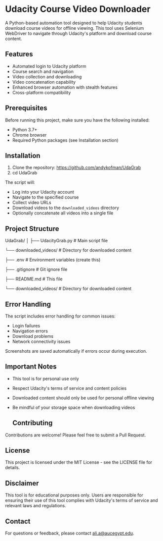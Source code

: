 # Udacity Course Video Downloader

A Python-based automation tool designed to help Udacity students download course videos for offline viewing. This tool uses Selenium WebDriver to navigate through Udacity's platform and download course content.

## Features

- Automated login to Udacity platform
- Course search and navigation
- Video collection and downloading
- Video concatenation capability
- Enhanced browser automation with stealth features
- Cross-platform compatibility

## Prerequisites

Before running this project, make sure you have the following installed:
- Python 3.7+
- Chrome browser
- Required Python packages (see Installation section)

## Installation

1. Clone the repository: https://github.com/andykofman/UdaGrab
2. cd UdaGrab


The script will:
- Log into your Udacity account
- Navigate to the specified course
- Collect video URLs
- Download videos to the `downloaded_videos` directory
- Optionally concatenate all videos into a single file

## Project Structure

UdaGrab/
│
├── UdacityGrab.py        # Main script file

└── downloaded_videos/   # Directory for downloaded content

├── .env                  # Environment variables (create this)

├── .gitignore           # Git ignore file

├── README.md            # This file

└── downloaded_videos/   # Directory for downloaded content

## Error Handling

The script includes error handling for common issues:
- Login failures
- Navigation errors
- Download problems
- Network connectivity issues

Screenshots are saved automatically if errors occur during execution.
  
## Important Notes

- This tool is for personal use only
- Respect Udacity's terms of service and content policies
- Downloaded content should only be used for personal offline viewing
- Be mindful of your storage space when downloading videos


  ## Contributing

Contributions are welcome! Please feel free to submit a Pull Request.

## License

This project is licensed under the MIT License - see the LICENSE file for details.

## Disclaimer

This tool is for educational purposes only. Users are responsible for ensuring their use of this tool complies with Udacity's terms of service and relevant laws and regulations.


## Contact

For questions or feedback, please contact [ali.a@aucegypt.edu](mailto:ali.a@aucegypt.edu).
